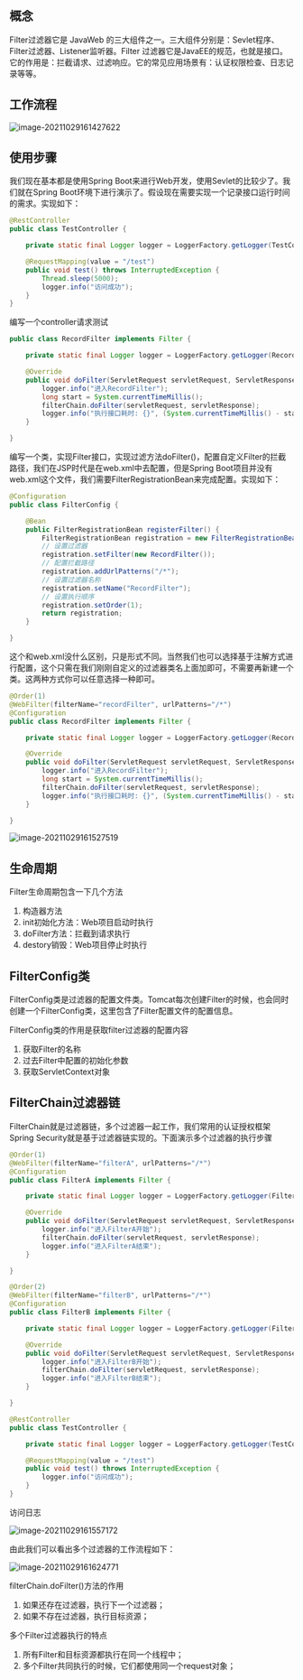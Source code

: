 ## 概念


Filter过滤器它是 JavaWeb 的三大组件之一。三大组件分别是：Sevlet程序、Filter过滤器、Listener监听器。Filter 过滤器它是JavaEE的规范，也就是接口。它的作用是：拦截请求、过滤响应。它的常见应用场景有：认证权限检查、日志记录等等。
## 工作流程

![image-20211029161427622](https://cxhello.oss-cn-beijing.aliyuncs.com/image/image-20211029161427622.png)


## 使用步骤


我们现在基本都是使用Spring Boot来进行Web开发，使用Sevlet的比较少了。我们就在Spring Boot环境下进行演示了。假设现在需要实现一个记录接口运行时间的需求。实现如下：
​

```java
@RestController
public class TestController {

    private static final Logger logger = LoggerFactory.getLogger(TestController.class);

    @RequestMapping(value = "/test")
    public void test() throws InterruptedException {
        Thread.sleep(5000);
        logger.info("访问成功");
    }
}
```
编写一个controller请求测试
```java
public class RecordFilter implements Filter {

    private static final Logger logger = LoggerFactory.getLogger(RecordFilter.class);

    @Override
    public void doFilter(ServletRequest servletRequest, ServletResponse servletResponse, FilterChain filterChain) throws IOException, ServletException {
        logger.info("进入RecordFilter");
        long start = System.currentTimeMillis();
        filterChain.doFilter(servletRequest, servletResponse);
        logger.info("执行接口耗时: {}", (System.currentTimeMillis() - start));
    }

}
```
编写一个类，实现Filter接口，实现过滤方法doFilter()，配置自定义Filter的拦截路径，我们在JSP时代是在web.xml中去配置，但是Spring Boot项目并没有web.xml这个文件，我们需要FilterRegistrationBean来完成配置。实现如下：


```java
@Configuration
public class FilterConfig {

    @Bean
    public FilterRegistrationBean registerFilter() {
        FilterRegistrationBean registration = new FilterRegistrationBean();
        // 设置过滤器
        registration.setFilter(new RecordFilter());
        // 配置拦截路径
        registration.addUrlPatterns("/*");
        // 设置过滤器名称
        registration.setName("RecordFilter");
        // 设置执行顺序
        registration.setOrder(1);
        return registration;
    }

}
```
这个和web.xml没什么区别，只是形式不同。当然我们也可以选择基于注解方式进行配置，这个只需在我们刚刚自定义的过滤器类名上面加即可，不需要再新建一个类。这两种方式你可以任意选择一种即可。
​

```java
@Order(1)
@WebFilter(filterName="recordFilter", urlPatterns="/*")
@Configuration
public class RecordFilter implements Filter {

    private static final Logger logger = LoggerFactory.getLogger(RecordFilter.class);

    @Override
    public void doFilter(ServletRequest servletRequest, ServletResponse servletResponse, FilterChain filterChain) throws IOException, ServletException {
        logger.info("进入RecordFilter");
        long start = System.currentTimeMillis();
        filterChain.doFilter(servletRequest, servletResponse);
        logger.info("执行接口耗时: {}", (System.currentTimeMillis() - start));
    }

}
```
![image-20211029161527519](https://cxhello.oss-cn-beijing.aliyuncs.com/image/image-20211029161527519.png)
## 生命周期


Filter生命周期包含一下几个方法
​


1. 构造器方法
1. init初始化方法：Web项目启动时执行
1. doFilter方法：拦截到请求执行
1. destory销毁：Web项目停止时执行

## FilterConfig类

FilterConfig类是过滤器的配置文件类。Tomcat每次创建Filter的时候，也会同时创建一个FilterConfig类，这里包含了Filter配置文件的配置信息。
​

FilterConfig类的作用是获取filter过滤器的配置内容
​


1. 获取Filter的名称
1. 过去Filter中配置的初始化参数
1. 获取ServletContext对象

## FilterChain过滤器链


FilterChain就是过滤器链，多个过滤器一起工作，我们常用的认证授权框架Spring Security就是基于过滤器链实现的。下面演示多个过滤器的执行步骤
​

```java
@Order(1)
@WebFilter(filterName="filterA", urlPatterns="/*")
@Configuration
public class FilterA implements Filter {

    private static final Logger logger = LoggerFactory.getLogger(FilterA.class);

    @Override
    public void doFilter(ServletRequest servletRequest, ServletResponse servletResponse, FilterChain filterChain) throws IOException, ServletException {
        logger.info("进入FilterA开始");
        filterChain.doFilter(servletRequest, servletResponse);
        logger.info("进入FilterA结束");
    }

}
```
```java
@Order(2)
@WebFilter(filterName="filterB", urlPatterns="/*")
@Configuration
public class FilterB implements Filter {

    private static final Logger logger = LoggerFactory.getLogger(FilterB.class);

    @Override
    public void doFilter(ServletRequest servletRequest, ServletResponse servletResponse, FilterChain filterChain) throws IOException, ServletException {
        logger.info("进入FilterB开始");
        filterChain.doFilter(servletRequest, servletResponse);
        logger.info("进入FilterB结束");
    }

}
```
```java
@RestController
public class TestController {

    private static final Logger logger = LoggerFactory.getLogger(TestController.class);

    @RequestMapping(value = "/test")
    public void test() throws InterruptedException {
        logger.info("访问成功");
    }
}
```
访问日志

![image-20211029161557172](https://cxhello.oss-cn-beijing.aliyuncs.com/image/image-20211029161557172.png)

由此我们可以看出多个过滤器的工作流程如下：

![image-20211029161624771](https://cxhello.oss-cn-beijing.aliyuncs.com/image/image-20211029161624771.png)

filterChain.doFilter()方法的作用



1. 如果还存在过滤器，执行下一个过滤器；
1. 如果不存在过滤器，执行目标资源；



多个Filter过滤器执行的特点
​


1. 所有Filter和目标资源都执行在同一个线程中；
1. 多个Filter共同执行的时候，它们都使用同一个request对象；
